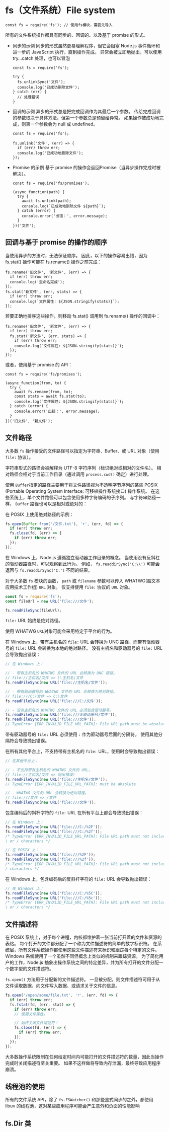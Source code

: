 # fs（文件系统）File system

```
const fs = require('fs'); // 使用fs模块，需要先导入
```

所有的文件系统操作都具有同步的、回调的、以及基于 promise 的形式。

- 同步的示例 同步的形式虽然更易理解程序，但它会阻塞 Node.js 事件循环和进一步的 JavaScript 执行，直到操作完成。 异常会被立即地抛出，可以使用 try…catch 处理，也可以冒泡

  ```
  const fs = require('fs');
  
  try {
    fs.unlinkSync('文件');
    console.log('已成功删除文件');
  } catch (err) {
    // 处理错误
  }
  ```

- 回调的示例 异步的形式总是把完成回调作为其最后一个参数。 传给完成回调的参数取决于具体方法，但第一个参数总是预留给异常。 如果操作被成功地完成，则第一个参数会为 null 或 undefined。

  ```
  const fs = require('fs');
  
  fs.unlink('文件', (err) => {
    if (err) throw err;
    console.log('已成功地删除文件');
  });
  ```

- Promise 的示例 基于 promise 的操作会返回Promise（当异步操作完成时被解决）。

  ```
  const fs = require('fs/promises');
  
  (async function(path) {
    try {
      await fs.unlink(path);
      console.log(`已成功地删除文件 ${path}`);
    } catch (error) {
      console.error('出错：', error.message);
    }
  })('文件');
  ```

## 回调与基于 promise 的操作的顺序

当使用异步的方法时，无法保证顺序。 因此，以下的操作容易出错，因为 fs.stat() 操作可能在 fs.rename() 操作之前完成：

```
fs.rename('旧文件', '新文件', (err) => {
  if (err) throw err;
  console.log('重命名完成');
});
fs.stat('新文件', (err, stats) => {
  if (err) throw err;
  console.log(`文件属性: ${JSON.stringify(stats)}`);
});
```

若要正确地排序这些操作，则移动 fs.stat() 调用到 fs.rename() 操作的回调中：

```
fs.rename('旧文件', '新文件', (err) => {
  if (err) throw err;
  fs.stat('新文件', (err, stats) => {
    if (err) throw err;
    console.log(`文件属性: ${JSON.stringify(stats)}`);
  });
});
```

或者，使用基于 promise 的 API：

```
const fs = require('fs/promises');

(async function(from, to) {
  try {
    await fs.rename(from, to);
    const stats = await fs.stat(to);
    console.log(`文件属性: ${JSON.stringify(stats)}`);
  } catch (error) {
    console.error('出错：', error.message);
  }
})('旧文件', '新文件');
```

## 文件路径

大多数 `fs` 操作接受的文件路径可以指定为字符串、Buffer、或 URL 对象（使用 `file:` 协议）。

字符串形式的路径会被解释为 UTF-8 字符序列（标识绝对或相对的文件名）。 相对路径会相对于当前工作目录（通过调用 `process.cwd()` 确定）进行处理。

使用 `Buffer`指定的路径主要用于将文件路径视为不透明字节序列的某些 POSIX (Portable Operating System Interface: 可移植操作系统接口) 操作系统。 在这些系统上，单个文件路径可以包含使用多种字符编码的子序列。 与字符串路径一样， `Buffer` 路径也可以是相对或绝对的：

在 POSIX 上使用绝对路径的示例：

```js
fs.open(Buffer.from('/文件.txt'), 'r', (err, fd) => {
  if (err) throw err;
  fs.close(fd, (err) => {
    if (err) throw err;
  });
});
```

在 Windows 上，Node.js 遵循独立驱动器工作目录的概念。 当使用没有反斜杠的驱动器路径时，可以观察到此行为。 例如， `fs.readdirSync('C:\\')` 可能会返回与 `fs.readdirSync('C:')` 不同的结果。

对于大多数 `fs` 模块的函数， `path` 或 `filename` 参数可以传入 WHATWG(超文本应用技术工作组) `URL` 对象。 仅支持使用 `file:` 协议的 `URL` 对象。

```js
const fs = require('fs');
const fileUrl = new URL('file:///文件');

fs.readFileSync(fileUrl);
```

`file:` URL 始终是绝对路径。

使用 WHATWG `URL`对象可能会采用特定于平台的行为。

在 Windows 上，带有主机名的 `file:` URL 会转换为 UNC 路径，而带有驱动器号的 `file:` URL 会转换为本地的绝对路径。 没有主机名和驱动器号的 `file:` URL 会导致抛出错误：

```js
// 在 Windows 上：

// - 带有主机名的 WHATWG 文件的 URL 会转换为 UNC 路径。
// file://主机名/文件 => \\主机名\文件
fs.readFileSync(new URL('file://主机名/文件'));

// - 带有驱动器号的 WHATWG 文件的 URL 会转换为绝对路径。
// file:///C:/文件 => C:\文件
fs.readFileSync(new URL('file:///C:/文件'));

// - 没有主机名的 WHATWG 文件的 URL 必须包含驱动器号。
fs.readFileSync(new URL('file:///无驱动器号/文件'));
fs.readFileSync(new URL('file:///文件'));
// TypeError [ERR_INVALID_FILE_URL_PATH]: File URL path must be absolute
```

带有驱动器号的 `file:` URL 必须使用 `:` 作为驱动器号后面的分隔符。 使用其他分隔符会导致抛出错误。

在所有其他平台上，不支持带有主机名的 `file:` URL，使用时会导致抛出错误：

```js
// 在其他平台上：

// - 不支持带有主机名的 WHATWG 文件的 URL。
// file://主机名/文件 => 抛出错误!
fs.readFileSync(new URL('file://主机名/文件'));
// TypeError [ERR_INVALID_FILE_URL_PATH]: must be absolute

// - WHATWG 文件的 URL 会转换为绝对路径。
// file:///文件 => /文件
fs.readFileSync(new URL('file:///文件'));
```

包含编码后的斜杆字符的 `file:` URL 在所有平台上都会导致抛出错误：

```js
// 在 Windows 上：
fs.readFileSync(new URL('file:///C:/%2F'));
fs.readFileSync(new URL('file:///C:/%2f'));
/* TypeError [ERR_INVALID_FILE_URL_PATH]: File URL path must not include encoded
\ or / characters */

// 在 POSIX 上：
fs.readFileSync(new URL('file:///%2F'));
fs.readFileSync(new URL('file:///%2f'));
/* TypeError [ERR_INVALID_FILE_URL_PATH]: File URL path must not include encoded
/ characters */
```

在 Windows 上，包含编码后的反斜杆字符的 `file:` URL 会导致抛出错误：

```js
// 在 Windows 上：
fs.readFileSync(new URL('file:///C:/%5C'));
fs.readFileSync(new URL('file:///C:/%5c'));
/* TypeError [ERR_INVALID_FILE_URL_PATH]: File URL path must not include encoded
\ or / characters */
```

## 文件描述符

在 POSIX 系统上，对于每个进程，内核都维护着一张当前打开着的文件和资源的表格。 每个打开的文件都分配了一个称为文件描述符的简单的数字标识符。 在系统层，所有文件系统操作都使用这些文件描述符来标识和跟踪每个特定的文件。 Windows 系统使用了一个虽然不同但概念上类似的机制来跟踪资源。 为了简化用户的工作，Node.js 抽象出操作系统之间的特定差异，并为所有打开的文件分配一个数字型的文件描述符。

`fs.open()` 方法用于分配新的文件描述符。 一旦被分配，则文件描述符可用于从文件读取数据、向文件写入数据、或请求关于文件的信息。

```js
fs.open('/open/some/file.txt', 'r', (err, fd) => {
  if (err) throw err;
  fs.fstat(fd, (err, stat) => {
    if (err) throw err;
    // 使用文件属性。

    // 始终关闭文件描述符！
    fs.close(fd, (err) => {
      if (err) throw err;
    });
  });
});
```

大多数操作系统限制在任何给定时间内可能打开的文件描述符的数量，因此当操作完成时关闭描述符至关重要。 如果不这样做将导致内存泄漏，最终导致应用程序崩溃。

## 线程池的使用

所有的文件系统 API，除了 `fs.FSWatcher()` 和那些显式同步的之外，都使用 libuv 的线程池，这对某些应用程序可能会产生意外和负面的性能影响

## fs.Dir 类